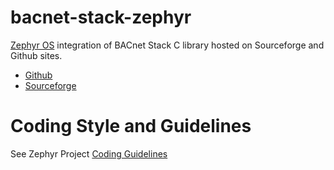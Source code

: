 # bacnet-stack-zephyr

[Zephyr OS](https://zephyrproject.org/) integration of BACnet Stack
C library hosted on Sourceforge and Github sites.

* [Github](https://github.com/bacnet-stack/bacnet-stack)
* [Sourceforge](https://bacnet.sourceforge.net/)

# Coding Style and Guidelines

See Zephyr Project [Coding Guidelines](https://docs.zephyrproject.org/latest/contribute/coding_guidelines/index.html)
